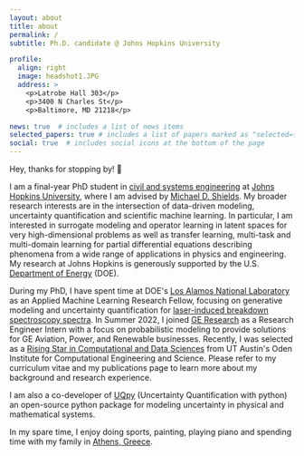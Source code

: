 ```yaml
---
layout: about
title: about
permalink: /
subtitle: Ph.D. candidate @ Johns Hopkins University

profile:
  align: right
  image: headshot1.JPG
  address: >
    <p>Latrobe Hall 303</p>
    <p>3400 N Charles St</p>
    <p>Baltimore, MD 21218</p>

news: true  # includes a list of news items
selected_papers: true # includes a list of papers marked as "selected={true}"
social: true  # includes social icons at the bottom of the page
---
```


Hey, thanks for stopping by! :wave:

I am a final-year PhD student in [civil and systems engineering](https://engineering.jhu.edu/case/) at [Johns Hopkins University](https://www.jhu.edu/), where I am advised by [Michael D. Shields](https://engineering.jhu.edu/case/faculty/michael-d-shields/). My broader research interests are in the intersection of data-driven modeling, uncertainty quantification and scientific machine learning. In particular, I am interested in surrogate modeling and operator learning in latent spaces for very high-dimensional problems as well as transfer learning, multi-task and multi-domain learning for partial differential equations describing phenomena from a wide range of applications in physics and engineering. My research at Johns Hopkins is generously supported by the U.S. [Department of Energy](https://www.energy.gov/) (DOE). 

During my PhD, I have spent time at DOE's [Los Alamos National Laboratory](https://www.lanl.gov/) as an Applied Machine Learning Research Fellow, focusing on generative modeling and uncertainty quantification for [laser-induced breakdown spectroscopy spectra]( https://mars.nasa.gov/msl/spacecraft/instruments/chemcam/). In Summer 2022, I joined [GE Research](https://www.ge.com/research/) as a Research Engineer Intern with a focus on probabilistic modeling to provide solutions for GE Aviation, Power, and Renewable businesses. Recently, I was selected as a [Rising Star in Computational and Data Sciences](https://risingstars.oden.utexas.edu/) from UT Austin's Oden Institute for Computational Engineering and Science. Please refer to my curriculum vitae and my publications page to learn more about my background and research experience.

I am also a co-developer of [UQpy](https://github.com/SURGroup/UQpy) (Uncertainty Quantification with python) an open-source python package for modeling uncertainty in physical and mathematical systems.

In my spare time, I enjoy doing sports, painting, playing piano and spending time with my family in [Athens, Greece](https://en.wikipedia.org/wiki/Athens).
